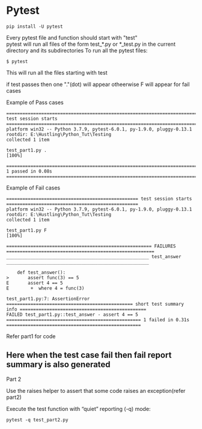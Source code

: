 # Pytest

```
pip install -U pytest
```

Every pytest file and function should start with "test"  
pytest will run all files of the form test_*.py or *_test.py in the current directory and its subdirectories
To run all the pytest files:
```
$ pytest
```
This will run all the files starting with test

if test passes then one "."(dot) will appear otheerwise F will appear for fail cases

Example of Pass cases
```
========================================================================= test session starts =========================================================================
platform win32 -- Python 3.7.9, pytest-6.0.1, py-1.9.0, pluggy-0.13.1
rootdir: E:\Hustling\Python_Tut\Testing
collected 1 item

test_part1.py .                                                                                                                                                  [100%]

========================================================================== 1 passed in 0.08s ==========================================================================
```

Example of Fail cases
```
================================================= test session starts =================================================
platform win32 -- Python 3.7.9, pytest-6.0.1, py-1.9.0, pluggy-0.13.1
rootdir: E:\Hustling\Python_Tut\Testing
collected 1 item

test_part1.py F                                                                                                  [100%]

====================================================== FAILURES =======================================================
_____________________________________________________ test_answer _____________________________________________________

    def test_answer():
>       assert func(3) == 5
E       assert 4 == 5
E        +  where 4 = func(3)

test_part1.py:7: AssertionError
=============================================== short test summary info ===============================================
FAILED test_part1.py::test_answer - assert 4 == 5
================================================== 1 failed in 0.31s ==================================================
```
Refer part1 for code


Here when the test case fail then fail report summary is also generated
----
Part 2

Use the raises helper to assert that some code raises an exception(refer part2)  

Execute the test function with “quiet” reporting (-q) mode:
```
pytest -q test_part2.py
```


